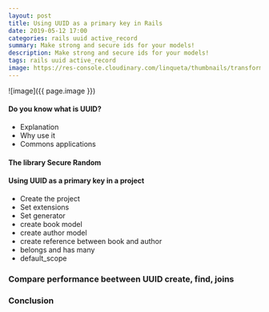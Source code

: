 ```yaml
---
layout: post
title: Using UUID as a primary key in Rails
date: 2019-05-12 17:00
categories: rails uuid active_record
summary: Make strong and secure ids for your models!
description: Make strong and secure ids for your models!
tags: rails uuid active_record
image: https://res-console.cloudinary.com/linqueta/thumbnails/transform/v1/image/upload//v1558403674/a2V5c195Z3g5cXY=/drilldown
---
```


![image]({{ page.image }})

#### Do you know what is UUID?
- Explanation
- Why use it
- Commons applications

#### The library Secure Random

#### Using UUID as a primary key in a project

 - Create the project
 - Set extensions
 - Set generator
 - create book model
 - create author model
 - create reference between book and author
 - belongs and has many
 - default_scope

### Compare performance beetween UUID create, find, joins

### Conclusion

